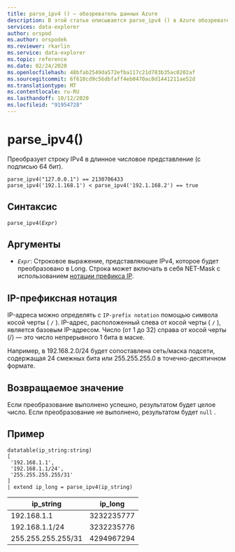 ```yaml
---
title: parse_ipv4 () — обозреватель данных Azure
description: В этой статье описывается parse_ipv4 () в Azure обозреватель данных.
services: data-explorer
author: orspod
ms.author: orspodek
ms.reviewer: rkarlin
ms.service: data-explorer
ms.topic: reference
ms.date: 02/24/2020
ms.openlocfilehash: 48bfab2549da572efba117c21d783b35ac0202af
ms.sourcegitcommit: 6f610cd9c56dbfaff4eb0470ac0d1441211ae52d
ms.translationtype: MT
ms.contentlocale: ru-RU
ms.lasthandoff: 10/12/2020
ms.locfileid: "91954728"
---
```

# <a name="parse_ipv4"></a>parse_ipv4()

Преобразует строку IPv4 в длинное числовое представление (с подписью 64 бит).

```kusto
parse_ipv4("127.0.0.1") == 2130706433
parse_ipv4('192.1.168.1') < parse_ipv4('192.1.168.2') == true
```

## <a name="syntax"></a>Синтаксис

`parse_ipv4(`*`Expr`*`)`

## <a name="arguments"></a>Аргументы

* *`Expr`*: Строковое выражение, представляющее IPv4, которое будет преобразовано в Long. Строка может включать в себя NET-Mask с использованием [нотации префикса IP](#ip-prefix-notation).

## <a name="ip-prefix-notation"></a>IP-префиксная нотация

IP-адреса можно определять с `IP-prefix notation` помощью символа косой черты ( `/` ).
IP-адрес, расположенный слева от косой черты ( `/` ), является базовым IP-адресом. Число (от 1 до 32) справа от косой черты (/) — это число непрерывного 1 бита в маске.

Например, в 192.168.2.0/24 будет сопоставлена сеть/маска подсети, содержащая 24 смежных бита или 255.255.255.0 в точечно-десятичном формате.

## <a name="returns"></a>Возвращаемое значение

Если преобразование выполнено успешно, результатом будет целое число.
Если преобразование не выполнено, результатом будет `null` .
 
## <a name="example"></a>Пример

<!-- csl: https://help.kusto.windows.net/Samples -->
```kusto
datatable(ip_string:string)
[
 '192.168.1.1',
 '192.168.1.1/24',
 '255.255.255.255/31'
]
| extend ip_long = parse_ipv4(ip_string)
```

|ip_string|ip_long|
|---|---|
|192.168.1.1|3232235777|
|192.168.1.1/24|3232235776|
|255.255.255.255/31|4294967294|
